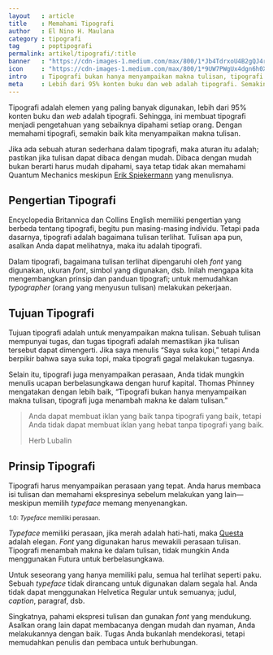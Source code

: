 ```yaml
---
layout   : article
title    : Memahami Tipografi
author   : El Nino H. Maulana
category : tipografi
tag      : poptipografi
permalink: artikel/tipografi/:title
banner   : "https://cdn-images-1.medium.com/max/800/1*Jb4TdrxoU4B2gQJ4rZh8oA.png"
icon     : "https://cdn-images-1.medium.com/max/800/1*9UW7PWgUx4dgn6h0XSabkA.png"
intro    : Tipografi bukan hanya menyampaikan makna tulisan, tipografi menambah makna ke dalam tulisan.
meta     : Lebih dari 95% konten buku dan web adalah tipografi. Semakin baik kita memahami tipografi, semakin baik kita menyampaikan makna tulisan.
---
```


Tipografi adalah elemen yang paling banyak digunakan, lebih dari <span class="oldstyle">95%</span> konten buku dan <em>web</em> adalah tipografi. Sehingga, ini membuat tipografi menjadi pengetahuan yang sebaiknya dipahami setiap orang. Dengan memahami tipografi, semakin baik kita menyampaikan makna tulisan.

Jika ada sebuah aturan sederhana dalam tipografi, maka aturan itu adalah; pastikan jika tulisan dapat dibaca dengan mudah. Dibaca dengan mudah bukan berarti harus mudah dipahami, saya tetap tidak akan memahami Quantum Mechanics meskipun <a href="https://en.wikipedia.org/wiki/Erik_Spiekermann" title="Erik Spiekermann" target="_blank">Erik Spiekermann</a> yang menulisnya.

## Pengertian Tipografi

Encyclopedia Britannica dan Collins English memiliki pengertian yang berbeda tentang tipografi, begitu pun masing-masing individu. Tetapi pada dasarnya, tipografi adalah bagaimana tulisan terlihat. Tulisan apa pun, asalkan Anda dapat melihatnya, maka itu adalah tipografi.

Dalam tipografi, bagaimana tulisan terlihat dipengaruhi oleh <em>font</em> yang digunakan, ukuran <em>font</em>, simbol yang digunakan, dsb. Inilah mengapa kita mengembangkan prinsip dan panduan tipografi; untuk memudahkan <em>typographer</em> (orang yang menyusun tulisan) melakukan pekerjaan.

## Tujuan Tipografi

Tujuan tipografi adalah untuk menyampaikan makna tulisan. Sebuah tulisan mempunyai tugas, dan tugas tipografi adalah memastikan jika tulisan tersebut dapat dimengerti. Jika saya menulis “Saya suka kopi,” tetapi Anda berpikir bahwa saya suka topi, maka tipografi gagal melakukan tugasnya.

Selain itu, tipografi juga menyampaikan perasaan, Anda tidak mungkin menulis ucapan berbelasungkawa dengan huruf kapital. Thomas Phinney mengatakan dengan lebih baik, “Tipografi bukan hanya menyampaikan makna tulisan, tipografi juga menambah makna ke dalam tulisan.”

<blockquote>
    <p>Anda dapat membuat iklan yang baik tanpa tipografi yang baik, tetapi Anda tidak dapat membuat iklan yang hebat tanpa tipografi yang baik.</p>
    <p class="smallcaps">Herb Lubalin</p>
</blockquote>

## Prinsip Tipografi

Tipografi harus menyampaikan perasaan yang tepat. Anda harus membaca isi tulisan dan memahami ekspresinya sebelum melakukan yang lain—meskipun memilih <em>typeface</em> memang menyenangkan.

<img src="data:image/png;base64,R0lGODlhAQABAAD/ACwAAAAAAQABAAACADs=" data-src="https://cdn-images-1.medium.com/max/800/1*IjvsZ6fZZ4EPy1mQQZ16IA.png" alt="Typeface Memiliki Perasaan" title="Typeface Memiliki Perasaan"><small class="site-article__caption"><span class="oldstyle">1.0:</span> <em>Typeface</em> memiliki perasaan.</small>

<em>Typeface</em> memiliki perasaan, jika merah adalah hati-hati, maka <a href="http://thequestaproject.com/" title="Questa" target="_blank">Questa</a> adalah elegan. <em>Font</em> yang digunakan harus mewakili perasaan tulisan. Tipografi menambah makna ke dalam tulisan, tidak mungkin Anda menggunakan Futura untuk berbelasungkawa.

Untuk seseorang yang hanya memiliki palu, semua hal terlihat seperti paku. Sebuah <em>typeface</em> tidak dirancang untuk digunakan dalam segala hal. Anda tidak dapat menggunakan Helvetica Regular untuk semuanya; judul, <em>caption</em>, paragraf, dsb.

Singkatnya, pahami ekspresi tulisan dan gunakan <em>font</em> yang mendukung. Asalkan orang lain dapat membacanya dengan mudah dan nyaman, Anda melakukannya dengan baik. Tugas Anda bukanlah mendekorasi, tetapi memudahkan penulis dan pembaca untuk berhubungan.